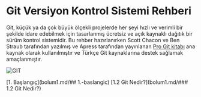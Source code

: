 # Git Versiyon Kontrol Sistemi Rehberi
Git, küçük ya da çok büyük ölçekli projelerde her şeyi hızlı ve verimli bir şekilde idare edebilmek için tasarlanmış ücretsiz ve açık kaynaklı dağıtık bir sürüm kontrol sistemidir. Bu rehber hazırlanırken Scott Chacon ve Ben Straub tarafından yazılmış ve Apress tarafından yayınlanan [Pro Git kitabı](https://git-scm.com/book/en/v2) ana kaynak olarak kullanılmıştır ve Türkçe Git kaynaklarına destek sağlamak amaçlanmıştır. 

![GIT](https://git-scm.com/images/logo@2x.png)

[1. Başlangıç](bolum1.md/## 1.-baslangic)
	[1.2 Git Nedir?](bolum1.md/### 1.2 Git Nedir?)